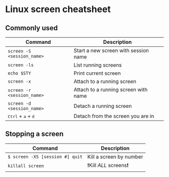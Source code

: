 # Linux screen cheatsheet

## Commonly used

| Command                                       | Description                          |
|-----------------------------------------------|--------------------------------------|
| `screen -S <session_name>`                    | Start a new screen with session name |
| `screen -ls`                                  | List running screens                 |
| `echo $STY`                                   | Print current screen                 |
| `screen -x`                                   | Attach to a running screen           |
| `screen -r <session_name>`                    | Attach to a running screen with name |
| `screen -d <session_name>`                    | Detach a running screen              |
| <kbd>Ctrl</kbd> + <kbd>a</kbd> + <kbd>d</kbd> | Detach from the screen you are in    |

## Stopping a screen

| Command                         | Description                                                        |
|---------------------------------|--------------------------------------------------------------------|
| `$ screen -XS [session #] quit` | Kill a screen by number                                            |
| `killall screen`                | :heavy_exclamation_mark:Kill *ALL* screens:heavy_exclamation_mark: |
